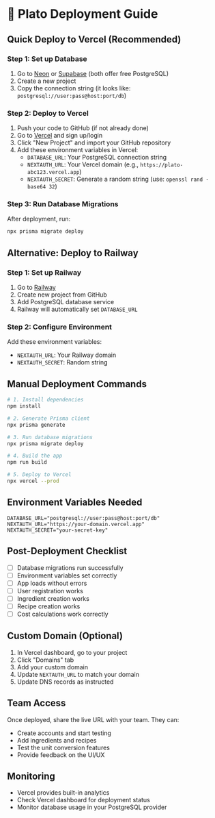 # 🚀 Plato Deployment Guide

## Quick Deploy to Vercel (Recommended)

### Step 1: Set up Database
1. Go to [Neon](https://neon.tech) or [Supabase](https://supabase.com) (both offer free PostgreSQL)
2. Create a new project
3. Copy the connection string (it looks like: `postgresql://user:pass@host:port/db`)

### Step 2: Deploy to Vercel
1. Push your code to GitHub (if not already done)
2. Go to [Vercel](https://vercel.com) and sign up/login
3. Click "New Project" and import your GitHub repository
4. Add these environment variables in Vercel:
   - `DATABASE_URL`: Your PostgreSQL connection string
   - `NEXTAUTH_URL`: Your Vercel domain (e.g., `https://plato-abc123.vercel.app`)
   - `NEXTAUTH_SECRET`: Generate a random string (use: `openssl rand -base64 32`)

### Step 3: Run Database Migrations
After deployment, run:
```bash
npx prisma migrate deploy
```

## Alternative: Deploy to Railway

### Step 1: Set up Railway
1. Go to [Railway](https://railway.app)
2. Create new project from GitHub
3. Add PostgreSQL database service
4. Railway will automatically set `DATABASE_URL`

### Step 2: Configure Environment
Add these environment variables:
- `NEXTAUTH_URL`: Your Railway domain
- `NEXTAUTH_SECRET`: Random string

## Manual Deployment Commands

```bash
# 1. Install dependencies
npm install

# 2. Generate Prisma client
npx prisma generate

# 3. Run database migrations
npx prisma migrate deploy

# 4. Build the app
npm run build

# 5. Deploy to Vercel
npx vercel --prod
```

## Environment Variables Needed

```env
DATABASE_URL="postgresql://user:pass@host:port/db"
NEXTAUTH_URL="https://your-domain.vercel.app"
NEXTAUTH_SECRET="your-secret-key"
```

## Post-Deployment Checklist

- [ ] Database migrations run successfully
- [ ] Environment variables set correctly
- [ ] App loads without errors
- [ ] User registration works
- [ ] Ingredient creation works
- [ ] Recipe creation works
- [ ] Cost calculations work correctly

## Custom Domain (Optional)

1. In Vercel dashboard, go to your project
2. Click "Domains" tab
3. Add your custom domain
4. Update `NEXTAUTH_URL` to match your domain
5. Update DNS records as instructed

## Team Access

Once deployed, share the live URL with your team. They can:
- Create accounts and start testing
- Add ingredients and recipes
- Test the unit conversion features
- Provide feedback on the UI/UX

## Monitoring

- Vercel provides built-in analytics
- Check Vercel dashboard for deployment status
- Monitor database usage in your PostgreSQL provider
